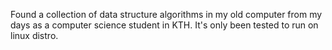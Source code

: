 Found a collection of data structure algorithms in my old computer from my days as a computer science student in KTH. It's only  been tested to run on linux distro. 
